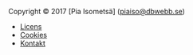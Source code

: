 Copyright &copy; 2017 [Pia Isometsä] (piaiso@dbwebb.se)

* [Licens](license)
* [Cookies](cookies)
* [Kontakt](contact)
